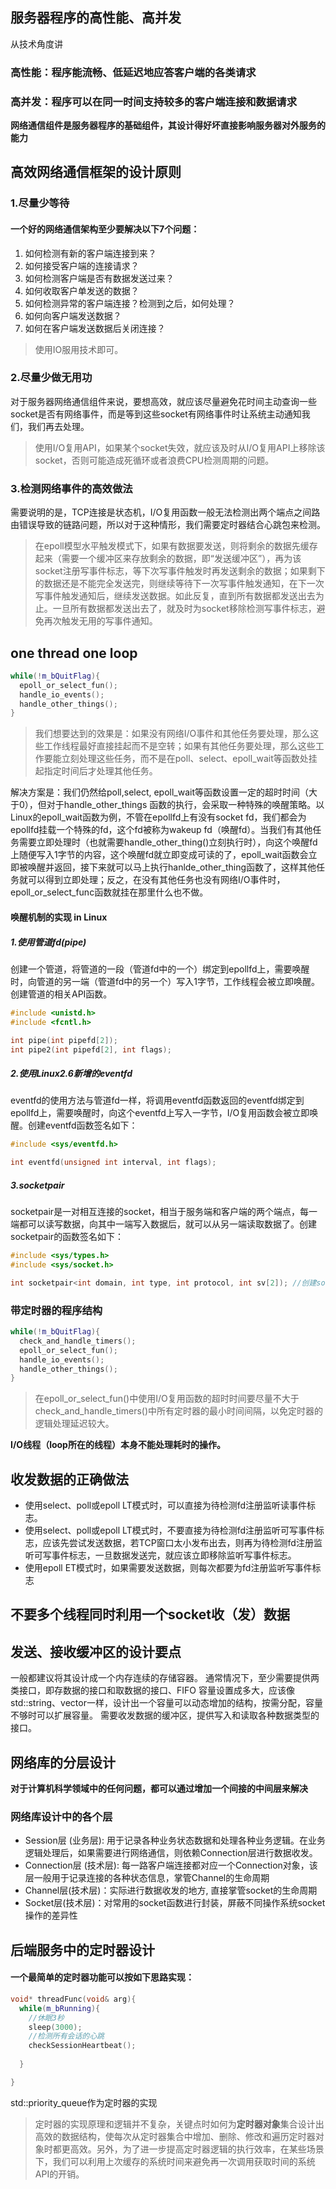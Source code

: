 ## 服务器程序的高性能、高并发
从技术角度讲
### 高性能：程序能流畅、低延迟地应答客户端的各类请求
### 高并发：程序可以在同一时间支持较多的客户端连接和数据请求

**网络通信组件是服务器程序的基础组件，其设计得好坏直接影响服务器对外服务的能力**

## 高效网络通信框架的设计原则
### 1.尽量少等待
#### 一个好的网络通信架构至少要解决以下7个问题：
1. 如何检测有新的客户端连接到来？
2. 如何接受客户端的连接请求？
3. 如何检测客户端是否有数据发送过来？
4. 如何收取客户单发送的数据？
5. 如何检测异常的客户端连接？检测到之后，如何处理？
6. 如何向客户端发送数据？
7. 如何在客户端发送数据后关闭连接？
>使用IO服用技术即可。

### 2.尽量少做无用功
对于服务器网络通信组件来说，要想高效，就应该尽量避免花时间主动查询一些socket是否有网络事件，而是等到这些socket有网络事件时让系统主动通知我们，我们再去处理。
> 使用I/O复用API，如果某个socket失效，就应该及时从I/O复用API上移除该socket，否则可能造成死循环或者浪费CPU检测周期的问题。

### 3.检测网络事件的高效做法

需要说明的是，TCP连接是状态机，I/O复用函数一般无法检测出两个端点之间路由错误导致的链路问题，所以对于这种情形，我们需要定时器结合心跳包来检测。

> 在epoll模型水平触发模式下，如果有数据要发送，则将剩余的数据先缓存起来（需要一个缓冲区来存放剩余的数据，即“发送缓冲区”），再为该socket注册写事件标志，等下次写事件触发时再发送剩余的数据；如果剩下的数据还是不能完全发送完，则继续等待下一次写事件触发通知，在下一次写事件触发通知后，继续发送数据。如此反复，直到所有数据都发送出去为止。一旦所有数据都发送出去了，就及时为socket移除检测写事件标志，避免再次触发无用的写事件通知。


## one thread one loop

```cpp
while(!m_bQuitFlag){
  epoll_or_select_fun();
  handle_io_events();
  handle_other_things();
}
```

>我们想要达到的效果是：如果没有网络I/O事件和其他任务要处理，那么这些工作线程最好直接挂起而不是空转；如果有其他任务要处理，那么这些工作要能立刻处理这些任务，而不是在poll、select、epoll_wait等函数处挂起指定时间后才处理其他任务。

解决方案是：我们仍然给poll,select, epoll_wait等函数设置一定的超时时间（大于0），但对于handle_other_things 函数的执行，会采取一种特殊的唤醒策略。以Linux的epoll_wait函数为例，不管在epollfd上有没有socket fd，我们都会为epollfd挂载一个特殊的fd，这个fd被称为wakeup fd（唤醒fd）。当我们有其他任务需要立即处理时（也就需要handle_other_thing()立刻执行时），向这个唤醒fd上随便写入1字节的内容，这个唤醒fd就立即变成可读的了，epoll_wait函数会立即被唤醒并返回，接下来就可以马上执行hanlde_other_thing函数了，这样其他任务就可以得到立即处理；反之，在没有其他任务也没有网络I/O事件时，epoll_or_select_func函数就挂在那里什么也不做。

#### 唤醒机制的实现 in Linux
##### 1.使用管道fd(pipe)
创建一个管道，将管道的一段（管道fd中的一个）绑定到epollfd上，需要唤醒时，向管道的另一端（管道fd中的另一个）写入1字节，工作线程会被立即唤醒。创建管道的相关API函数。

```cpp
#include <unistd.h>
#include <fcntl.h>

int pipe(int pipefd[2]);
int pipe2(int pipefd[2], int flags);
```

##### 2.使用Linux2.6新增的eventfd
eventfd的使用方法与管道fd一样，将调用eventfd函数返回的eventfd绑定到epollfd上，需要唤醒时，向这个eventfd上写入一字节，I/O复用函数会被立即唤醒。创建eventfd函数签名如下：
```cpp
#include <sys/eventfd.h>

int eventfd(unsigned int interval, int flags);
```

##### 3.socketpair
socketpair是一对相互连接的socket，相当于服务端和客户端的两个端点，每一端都可以读写数据，向其中一端写入数据后，就可以从另一端读取数据了。创建socketpair的函数签名如下：
```cpp
#include <sys/types.h>
#include <sys/socket.h>

int socketpair<int domain, int type, int protocol, int sv[2]); //创建socketpair时，第1个参数domain必须设置为AF_UNIX。
```

### 带定时器的程序结构
```cpp
while(!m_bQuitFlag){
  check_and_handle_timers(); 
  epoll_or_select_fun();
  handle_io_events();
  handle_other_things();
}
```
> 在epoll_or_select_fun()中使用I/O复用函数的超时时间要尽量不大于check_and_handle_timers()中所有定时器的最小时间间隔，以免定时器的逻辑处理延迟较大。

**I/O线程（loop所在的线程）本身不能处理耗时的操作。**

## 收发数据的正确做法
- 使用select、poll或epoll LT模式时，可以直接为待检测fd注册监听读事件标志。
- 使用select、poll或epoll LT模式时，不要直接为待检测fd注册监听可写事件标志，应该先尝试发送数据，若TCP窗口太小发布出去，则再为待检测fd注册监听可写事件标志，一旦数据发送完，就应该立即移除监听写事件标志。
- 使用epoll ET模式时，如果需要发送数据，则每次都要为fd注册监听写事件标志

## 不要多个线程同时利用一个socket收（发）数据

## 发送、接收缓冲区的设计要点
一般都建议将其设计成一个内存连续的存储容器。
通常情况下，至少需要提供两类接口，即存数据的接口和取数据的接口、FIFO
容量设置成多大，应该像std::string、vector一样，设计出一个容量可以动态增加的结构，按需分配，容量不够时可以扩展容量。
需要收发数据的缓冲区，提供写入和读取各种数据类型的接口。

## 网络库的分层设计

**对于计算机科学领域中的任何问题，都可以通过增加一个间接的中间层来解决**

### 网络库设计中的各个层

- Session层 (业务层): 用于记录各种业务状态数据和处理各种业务逻辑。在业务逻辑处理后，如果需要进行网络通信，则依赖Connection层进行数据收发。
- Connection层 (技术层): 每一路客户端连接都对应一个Connection对象，该层一般用于记录连接的各种状态信息，掌管Channel的生命周期
- Channel层(技术层)：实际进行数据收发的地方, 直接掌管socket的生命周期
- Socket层(技术层)：对常用的socket函数进行封装，屏蔽不同操作系统socket操作的差异性


## 后端服务中的定时器设计
#### 一个最简单的定时器功能可以按如下思路实现：
```cpp
void* threadFunc(void& arg){
  while(m_bRunning){
    //休眠3秒
    sleep(3000);
    //检测所有会话的心跳
    checkSessionHeartbeat();
  
  }

}
```

std::priority_queue作为定时器的实现

> 定时器的实现原理和逻辑并不复杂，关键点时如何为**定时器对象**集合设计出高效的数据结构，使每次从定时器集合中增加、删除、修改和遍历定时器对象时都更高效。另外，为了进一步提高定时器逻辑的执行效率，在某些场景下，我们可以利用上次缓存的系统时间来避免再一次调用获取时间的系统API的开销。










